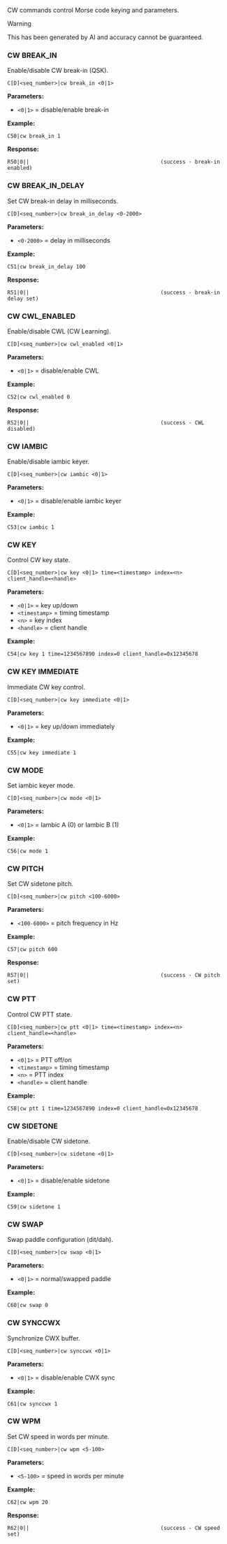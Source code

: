 CW commands control Morse code keying and parameters. 

> [!WARNING]
> This has been generated by AI and accuracy cannot be guaranteed.

### CW BREAK_IN

Enable/disable CW break-in (QSK).

```
C[D]<seq_number>|cw break_in <0|1>
```

**Parameters:**
- `<0|1>` = disable/enable break-in

**Example:**
```
C50|cw break_in 1
```

**Response:**
```
R50|0||                                          (success - break-in enabled)
```

### CW BREAK_IN_DELAY

Set CW break-in delay in milliseconds.

```
C[D]<seq_number>|cw break_in_delay <0-2000>
```

**Parameters:**
- `<0-2000>` = delay in milliseconds

**Example:**
```
C51|cw break_in_delay 100
```

**Response:**
```
R51|0||                                          (success - break-in delay set)
```

### CW CWL_ENABLED

Enable/disable CWL (CW Learning).

```
C[D]<seq_number>|cw cwl_enabled <0|1>
```

**Parameters:**
- `<0|1>` = disable/enable CWL

**Example:**
```
C52|cw cwl_enabled 0
```

**Response:**
```
R52|0||                                          (success - CWL disabled)
```

### CW IAMBIC

Enable/disable iambic keyer.

```
C[D]<seq_number>|cw iambic <0|1>
```

**Parameters:**
- `<0|1>` = disable/enable iambic keyer

**Example:**
```
C53|cw iambic 1
```

### CW KEY

Control CW key state.

```
C[D]<seq_number>|cw key <0|1> time=<timestamp> index=<n> client_handle=<handle>
```

**Parameters:**
- `<0|1>` = key up/down
- `<timestamp>` = timing timestamp
- `<n>` = key index
- `<handle>` = client handle

**Example:**
```
C54|cw key 1 time=1234567890 index=0 client_handle=0x12345678
```

### CW KEY IMMEDIATE

Immediate CW key control.

```
C[D]<seq_number>|cw key immediate <0|1>
```

**Parameters:**
- `<0|1>` = key up/down immediately

**Example:**
```
C55|cw key immediate 1
```

### CW MODE

Set iambic keyer mode.

```
C[D]<seq_number>|cw mode <0|1>
```

**Parameters:**
- `<0|1>` = Iambic A (0) or Iambic B (1)

**Example:**
```
C56|cw mode 1
```

### CW PITCH

Set CW sidetone pitch.

```
C[D]<seq_number>|cw pitch <100-6000>
```

**Parameters:**
- `<100-6000>` = pitch frequency in Hz

**Example:**
```
C57|cw pitch 600
```

**Response:**
```
R57|0||                                          (success - CW pitch set)
```

### CW PTT

Control CW PTT state.

```
C[D]<seq_number>|cw ptt <0|1> time=<timestamp> index=<n> client_handle=<handle>
```

**Parameters:**
- `<0|1>` = PTT off/on
- `<timestamp>` = timing timestamp
- `<n>` = PTT index
- `<handle>` = client handle

**Example:**
```
C58|cw ptt 1 time=1234567890 index=0 client_handle=0x12345678
```

### CW SIDETONE

Enable/disable CW sidetone.

```
C[D]<seq_number>|cw sidetone <0|1>
```

**Parameters:**
- `<0|1>` = disable/enable sidetone

**Example:**
```
C59|cw sidetone 1
```

### CW SWAP

Swap paddle configuration (dit/dah).

```
C[D]<seq_number>|cw swap <0|1>
```

**Parameters:**
- `<0|1>` = normal/swapped paddle

**Example:**
```
C60|cw swap 0
```

### CW SYNCCWX

Synchronize CWX buffer.

```
C[D]<seq_number>|cw synccwx <0|1>
```

**Parameters:**
- `<0|1>` = disable/enable CWX sync

**Example:**
```
C61|cw synccwx 1
```

### CW WPM

Set CW speed in words per minute.

```
C[D]<seq_number>|cw wpm <5-100>
```

**Parameters:**
- `<5-100>` = speed in words per minute

**Example:**
```
C62|cw wpm 20
```

**Response:**
```
R62|0||                                          (success - CW speed set)
```
